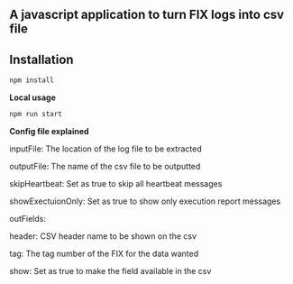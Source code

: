 ## A javascript application to turn FIX logs into csv file

## Installation

````sh
npm install
````

**Local usage**

````sh
npm run start
````

**Config file explained**

inputFile: The location of the log file to be extracted

outputFile: The name of the csv file to be outputted

skipHeartbeat: Set as true to skip all heartbeat messages

showExectuionOnly: Set as true to show only execution report messages

outFields:

  header: CSV header name to be shown on the csv

  tag: The tag number of the FIX for the data wanted

  show: Set as true to make the field available in the csv


